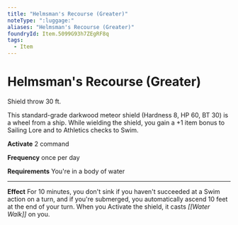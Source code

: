 ```yaml
---
title: "Helmsman's Recourse (Greater)"
noteType: ":luggage:"
aliases: "Helmsman's Recourse (Greater)"
foundryId: Item.5099G93h7ZEgRF8q
tags:
  - Item
---
```


# Helmsman's Recourse (Greater)

Shield throw 30 ft.

This standard-grade darkwood meteor shield (Hardness 8, HP 60, BT 30) is a wheel from a ship. While wielding the shield, you gain a +1 item bonus to Sailing Lore and to Athletics checks to Swim.

**Activate** 2 command

**Frequency** once per day

**Requirements** You're in a body of water

* * *

**Effect** For 10 minutes, you don't sink if you haven't succeeded at a Swim action on a turn, and if you're submerged, you automatically ascend 10 feet at the end of your turn. When you Activate the shield, it casts _[[Water Walk]]_ on you.
